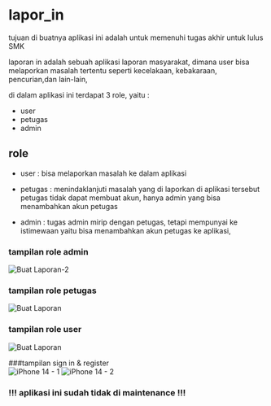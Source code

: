 # lapor_in
tujuan di buatnya aplikasi ini adalah untuk memenuhi tugas akhir untuk lulus SMK

laporan in adalah sebuah aplikasi laporan masyarakat, dimana user bisa melaporkan masalah tertentu seperti kecelakaan, kebakaraan, pencurian,dan lain-lain, 

di dalam aplikasi ini terdapat 3 role, yaitu :
- user
- petugas
- admin

## role
- user :
  bisa melaporkan masalah ke dalam aplikasi

- petugas : 
  menindaklanjuti masalah yang di laporkan di aplikasi tersebut
  petugas tidak dapat membuat akun, hanya admin yang bisa menambahkan akun petugas

- admin : 
  tugas admin mirip dengan petugas, tetapi mempunyai ke istimewaan yaitu bisa menambahkan akun petugas ke aplikasi,

### tampilan role admin <br>
![Buat Laporan-2](https://github.com/ALFIAN-code/laporin_flutterApp/assets/82469267/286dc78f-7c2c-454a-a89f-f83515c74e29)


### tampilan role petugas <br>
![Buat Laporan](https://github.com/ALFIAN-code/laporin_flutterApp/assets/82469267/19937b91-cf0f-49f8-9261-6f6d3456362d)

### tampilan role user <br>
![Buat Laporan](https://github.com/ALFIAN-code/laporin_flutterApp/assets/82469267/6603181a-9bde-4d54-89f9-b61952d6000f)

###tampilan sign in & register <br>
![iPhone 14 - 1](https://github.com/ALFIAN-code/laporin_flutterApp/assets/82469267/03150b53-a136-415c-b84c-2097243fec4a)
![iPhone 14 - 2](https://github.com/ALFIAN-code/laporin_flutterApp/assets/82469267/09fe8346-5e4b-4e73-8d97-d7ac78f0d4db)



### !!! aplikasi ini sudah tidak di maintenance !!!


